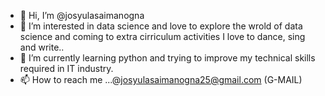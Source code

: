 - 👋 Hi, I’m @josyulasaimanogna
- 👀 I’m interested in data science and love to explore the wrold of data science and coming to extra cirriculum activities I love to dance, sing and write..
- 🌱 I’m currently learning python and trying to improve my technical skills required in IT industry.
- 📫 How to reach me ...@josyulasaimanogna25@gmail.com (G-MAIL)

<!---
josyulasaimanogna/josyulasaimanogna is a ✨ special ✨ repository because its `README.md` (this file) appears on your GitHub profile.
You can click the Preview link to take a look at your changes.
--->

